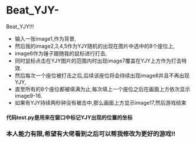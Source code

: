 # Beat_YJY-
Beat_YJY!!!

- 输入一张image1,作为背景,
- 然后我的image2,3,4,5作为YJY随机的出现在图片中选中的8个座位上,
- image6作为锤子跟随我的鼠标进行打击,
- 同时鼠标点击在YJY图片的范围内时出现image7覆盖在YJY上方作为打击特效.
- 然后每次一个座位被打击之后,后续该座位将会持续出现image8并且不再出现YJY,
- 直至所有的8个座位都被填满为止,每次填上一个座位之后在画面上方依次显示image9-16.
- 如果有YJY持续两秒钟没有被击中,那么画面上方显示image17,然后游戏结束

#### 代码test.py是用来在窗口中标记YJY出现的位置的坐标

### 本人能力有限,希望有大佬看到之后可以帮我修改为更好的游戏!!
